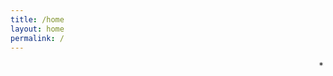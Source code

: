 ```yaml
---
title: /home
layout: home
permalink: /
---
```


<marquee direction="down" height="15" behavior="alternate">
  <marquee behavior="alternate">
    *
  </marquee>
</marquee>
